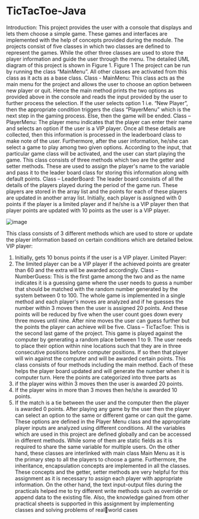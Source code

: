 # TicTacToe-Java

Introduction: This project provides the user with a console that displays and lets them choose a simple 
game. These games and interfaces are implemented with the help of concepts provided during the 
module. The projects consist of five classes in which two classes are defined to represent the games. 
While the other three classes are used to store the player information and guide the user through the 
menu. 
The detailed UML diagram of this project is shown in Figure 1.
Figure 1
The project can be run by running the class “MainMenu”. All other classes are activated from this class 
as it acts as a base class. 
Class - MainMenu: This class acts as the main menu for the project and allows the user to choose an 
option between new player or quit. Hence the main method prints the two options as provided above in 
the console and reads the input provided by the user to further process the selection.
If the user selects option 1 i.e. “New Player”, then the appropriate condition triggers the class 
“PlayerMenu” which is the next step in the gaming process. Else, then the game will be ended.
Class – PlayerMenu: The player menu indicates that the player can enter their name and selects an 
option if the user is a VIP player. Once all these details are collected, then this information is processed 
in the leaderboard class to make note of the user. Furthermore, after the user information, he/she can 
select a game to play among two given options. According to the input, that particular game class will be 
activated, and the user can start playing the game.
This class consists of three methods which two are the getter and setter methods. These are used to 
assign the player's name to the variable and pass it to the leader board class for storing this information 
along with default points.
Class – LeaderBoard: The leader board consists of all the details of the players played during the period 
of the game run. These players are stored in the array list and the points for each of these players are 
updated in another array list. Initially, each player is assigned with 0 points if the player is a limited 
player and if he/she is a VIP player then that player points are updated with 10 points as the user is a VIP 
player.

![image](https://user-images.githubusercontent.com/71883178/131529532-93053255-3e31-4cf6-a540-258b4106aeab.png)


This class consists of 3 different methods which are used to store or update the player information 
based on certain conditions which are detailed below.
VIP player:
1. Initially, gets 10 bonus points if the user is a VIP player.
Limited Player:
1. The limited player can be a VIP player if the achieved points are greater than 60 and the extra will be 
awarded accordingly.
Class – NumberGuess: This is the first game among the two and as the name indicates it is a guessing 
game where the user needs to guess a number that should be matched with the random number 
generated by the system between 0 to 100. The whole game is implemented in a single method and 
each player's moves are analyzed and if he guesses the number within 3 moves then the user is assigned 
20 points. And these points will be reduced by five when the user count goes down every three moves 
until nine. After nine moves the user can guess further but the points the player can achieve will be five.
Class – TicTacToe: This is the second last game of the project. This game is played against the computer 
by generating a random place between 1 to 9. The user needs to place their option within nine locations 
such that they are in three consecutive positions before computer positions. If so then that player will 
win against the computer and will be awarded certain points. 
This class consists of four methods including the main method. Each of these helps the player board 
updated and will generate the number when it is computer turn. Here the points are categorized into 
three parts as
1. if the player wins within 3 moves then the user is awarded 20 points.
2. If the player wins in more than 3 moves then he/she is awarded 10 points.
3. If the match is a tie between the user and the computer then the player is awarded 0 points.
After playing any game by the user then the player can select an option to the same or different game or 
can quit the game. These options are defined in the Player Menu class and the appropriate player inputs 
are analyzed using different conditions.
All the variables which are used in this project are defined globally and can be accessed in different 
methods. While some of them are static fields as it is required to share the same variable for multiple 
users. On the other hand, these classes are interlinked with main class Main Menu as it is the primary 
step to all the players to choose a game. Furthermore, the inheritance, encapsulation concepts are 
implemented in all the classes. These concepts and the getter, setter methods are very helpful for this 
assignment as it is necessary to assign each player with appropriate information. 
On the other hand, the text input-output files during the practicals helped me to try different write 
methods such as override or append data to the existing file. Also, the knowledge gained from other 
practical sheets is supported in this assignment by implementing classes and solving problems of realworld cases
